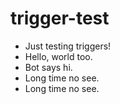 # trigger-test
 - Just testing triggers!
 - Hello, world too.
 - Bot says hi.
 - Long time no see.
 - Long time no see.
